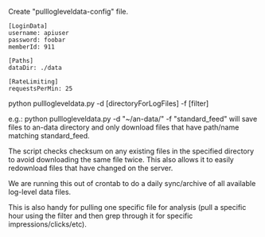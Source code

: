 Create "pulllogleveldata-config" file.

```
[LoginData]
username: apiuser
password: foobar
memberId: 911

[Paths]
dataDir: ./data

[RateLimiting]
requestsPerMin: 25
```
python pulllogleveldata.py -d [directoryForLogFiles] -f [filter]

e.g.:  python pulllogleveldata.py -d "~/an-data/" -f "standard_feed"
will save files to an-data directory and only download files that have path/name matching standard_feed.

The script checks checksum on any existing files in the specified directory to avoid downloading
the same file twice.  This also allows it to easily redownload files that have changed on the server.

We are running this out of crontab to do a daily sync/archive of all available log-level data files.

This is also handy for pulling one specific file for analysis (pull a specific hour using the filter and
then grep through it for specific impressions/clicks/etc).
